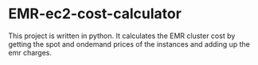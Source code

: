 # EMR-ec2-cost-calculator
This project is written in python. It calculates the EMR cluster cost by getting the spot and ondemand prices of the instances and adding up the emr charges.
